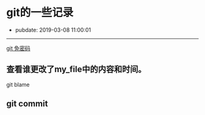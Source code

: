 # git的一些记录

- pubdate: 2019-03-08 11:00:01

-----------

[git 免密码](https://todebug.com/Tips/)

## 查看谁更改了my_file中的内容和时间。

git blame

## git commit
